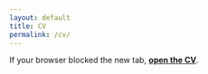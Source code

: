 ```yaml
---
layout: default
title: CV
permalink: /cv/
---
```


<script>
  // Try to open in a new tab, then fall back to redirecting this page.
  const cvUrl = "/assets/cv_bksong.pdf";
  try { window.open(cvUrl, "_blank", "noopener"); } catch (e) {}
  window.location.href = cvUrl;
</script>

<p>If your browser blocked the new tab, <a href="/assets/cv_bksong.pdf" target="_blank"><strong>open the CV</strong></a>.</p>
